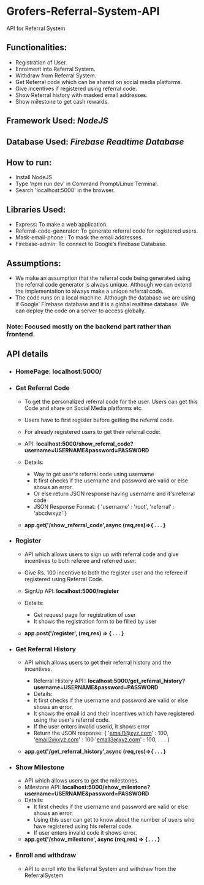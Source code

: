 # Grofers-Referral-System-API
API for Referral System

## Functionalities:
  - Registration of User.
  - Enrolment into Referral System.
  - Withdraw from Referral System.
  - Get Referral code which can be shared on social media platforms.
  - Give incentives if registered using referral code.
  - Show Referral history with masked email addresses.
  - Show milestone to get cash rewards.

## Framework Used: ***NodeJS***
## Database Used: ***Firebase Readtime Database***

## How to run:
  - Install NodeJS
  - Type 'npm run dev' in Command Prompt/Linux Terminal.
  - Search 'localhost:5000' in the browser.

## Libraries Used:
  - Express: To make a web application.
  - Referral-code-generator: To generate referral code for registered users.
  - Mask-email-phone : To mask the email addresses.
  - Firebase-admin: To connect to Google’s Firebase Database.
  
## Assumptions:
  - We make an assumption that the referral code being generated using the referral code generator is always unique. Although we can extend the implementation to always make a unique referral code.
  - The code runs on a local machine. Although the database we are using if Google’ FIrebase database and it is a global realtime database. We can deploy the code on a server to access globally.

### Note: Focused mostly on the backend part rather than frontend.

## API details
  - ### HomePage: localhost:5000/
  - ### Get Referral Code
      - To get the personalized referral code for the user. Users can get this Code and share on Social Media platforms etc.
      - Users have to first register before getting the referral code.
      - For already registered users to get their referral code:
      
      - API: **localhost:5000/show_referral_code?username=USERNAME&password=PASSWORD**
      - Details:
          - Way to get user's referral code using username
          - It first checks if the username and password are valid or else shows an error.
          - Or else return JSON response having username and it's referral code
          - JSON Response Format:
           {
              'username' : 'root',
              'referral' : 'abcdwxyz'
           }
      - **app.get('/show_referral_code',async (req,res)=>{ . . . }**

  - ### Register
	- API which allows users to sign up with referral code and give incentives to both referee and referred user.
	- Give Rs. 100 incentive to both the register user and the referee if registered using Referral Code.
	
	- SignUp API: **localhost:5000/register**
	- Details:
  		- Get request page for registration of user
  		- It shows the registration form to be filled by user
	- **app.post('/register', (req,res) => { . . . }**
 
  - ### Get Referral History
	- API which allows users to get their referral history and the incentives.
    	- Referral History API:: **localhost:5000/get_referral_history?username=USERNAME&password=PASSWORD**
    	- Details:
	   	- It first checks if the username and password are valid or else shows an error.
	  	- It shows the email id and their incentives which have registered using the user's referral code.
	  	- If the user enters invalid userid, it shows error
	  	- Return the JSON response: 
	      	{
			'email1@xyz.com' : 100,
			'email2@xyz.com' : 100
			'email3@xyz.com' : 100,
			.
			.
			.
	      	}

	- **app.get('/get_referral_history',async (req,res)=>{ . . . }**

  - ### Show Milestone
  	- API which allows users to get the milestones.
  	- Milestone API: **localhost:5000/show_milestone?username=USERNAME&password=PASSWORD**
  	- Details:
  		- It first checks if the username and password are valid or else shows an error.
  		- Using this user can get to know about the number of users who have registered using his referral code.
  		- If user enters invalid code it shows error.
  	- **app.get('/show_milestone', async (req,res) => { . . . }**
  	
  - ### Enroll and withdraw
  	- API to enroll into the Referral System and withdraw from the ReferralSystem






